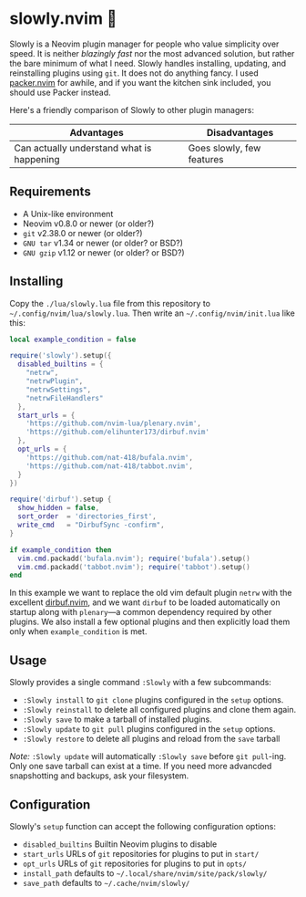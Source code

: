 slowly.nvim 🐢
==============
Slowly is a Neovim plugin manager for people who value simplicity over speed.
It is neither *blazingly fast* nor the most advanced solution, but rather the
bare minimum of what I need. Slowly handles installing, updating, and
reinstalling plugins using `git`. It does not do anything fancy. I used
[packer.nvim](https://github.com/wbthomason/packer.nvim) for awhile,
and if you want the kitchen sink included, you should use Packer instead.

Here's a friendly comparison of Slowly to other plugin managers:

|                  Advantages                |       Disadvantages       |
| ------------------------------------------ | ------------------------- |
| Can actually understand what is happening  | Goes slowly, few features |

Requirements
------------
* A Unix-like environment
* Neovim v0.8.0  or newer (or older?)
* `git`      v2.38.0 or newer (or older?)
* `GNU tar`  v1.34   or newer (or older? or BSD?)
* `GNU gzip` v1.12   or newer (or older? or BSD?)

Installing
----------
Copy the `./lua/slowly.lua` file from this repository to
`~/.config/nvim/lua/slowly.lua`. Then write an
`~/.config/nvim/init.lua` like this:

```lua
local example_condition = false

require('slowly').setup({ 
  disabled_builtins = {
    "netrw",
    "netrwPlugin",
    "netrwSettings",
    "netrwFileHandlers"
  },
  start_urls = {
    'https://github.com/nvim-lua/plenary.nvim',
    'https://github.com/elihunter173/dirbuf.nvim'
  },
  opt_urls = {
    'https://github.com/nat-418/bufala.nvim',
    'https://github.com/nat-418/tabbot.nvim',
  }
})

require('dirbuf').setup {
  show_hidden = false,
  sort_order  = 'directories_first',
  write_cmd   = "DirbufSync -confirm",
}

if example_condition then
  vim.cmd.packadd('bufala.nvim'); require('bufala').setup()
  vim.cmd.packadd('tabbot.nvim'); require('tabbot').setup()
end
```

In this example we want to replace the old vim default plugin `netrw` with
the excellent [dirbuf.nvim](https://github.com/elihunter173/dirbuf.nvim),
and we want `dirbuf` to be loaded automatically on startup along with
`plenary`—a common dependency required by other plugins. We also install a
few optional plugins and then explicitly load them only when
`example_condition` is met. 

Usage
-----
Slowly provides a single command `:Slowly` with a few subcommands:
* `:Slowly install`   to `git clone` plugins configured in the `setup` options.
* `:Slowly reinstall` to delete all configured plugins and clone them again.
* `:Slowly save`      to make a tarball of installed plugins.
* `:Slowly update`    to `git pull` plugins configured in the `setup` options.
* `:Slowly restore`   to delete all plugins and reload from the `save` tarball

*Note:* `:Slowly update` will automatically `:Slowly save` before `git pull`-ing.
Only one save tarball can exist at a time. If you need more advancded snapshotting
and backups, ask your filesystem.

Configuration
-------------
Slowly's `setup` function can accept the following configuration options:
* `disabled_builtins` Builtin Neovim plugins to disable
* `start_urls`        URLs of `git` repositories for plugins to put in `start/`
* `opt_urls`          URLs of `git` repositories for plugins to put in `opts/`
* `install_path`      defaults to `~/.local/share/nvim/site/pack/slowly/`
* `save_path`         defaults to `~/.cache/nvim/slowly/`

